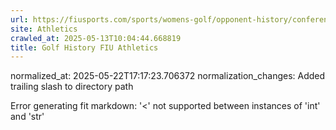 ```yaml
---
url: https://fiusports.com/sports/womens-golf/opponent-history/conference-usa/462/
site: Athletics
crawled_at: 2025-05-13T10:04:44.668819
title: Golf History FIU Athletics
---
```

normalized_at: 2025-05-22T17:17:23.706372
normalization_changes: Added trailing slash to directory path

Error generating fit markdown: '<' not supported between instances of 'int' and 'str'